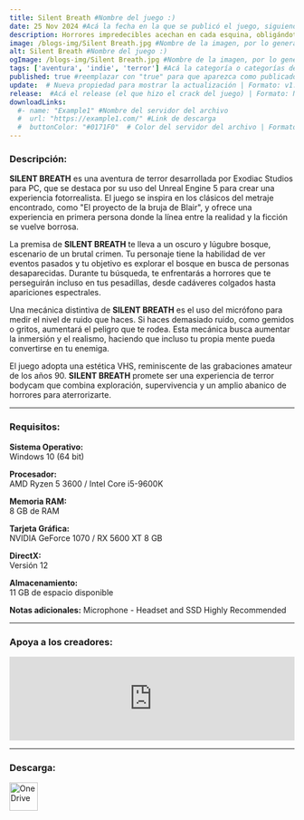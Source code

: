 ```yaml
---
title: Silent Breath #Nombre del juego :)
date: 25 Nov 2024 #Acá la fecha en la que se publicó el juego, siguiendo este formato: Dia "30", Mes "Oct", Año "2024" = como debe quedar: 30 Oct 2024
description: Horrores impredecibles acechan en cada esquina, obligándote a encontrar a las personas desaparecidas mientras te aferras desesperadamente a la supervivencia. En esta experiencia, incluso tu propia mente puede volverse tu enemiga. Mantente alerta y guarda silencio, o arriesgarás convertirte en otra víctima de la oscuridad del bosque. #Acá una mini descripción del juego
image: /blogs-img/Silent Breath.jpg #Nombre de la imagen, por lo general es exactamente el mismo nombre que el juego excluyendo lo ":" (Dos puntos)
alt: Silent Breath #Nombre del juego :)
ogImage: /blogs-img/Silent Breath.jpg #Nombre de la imagen, por lo general es exactamente el mismo nombre que el juego excluyendo lo ":" (Dos puntos)
tags: ['aventura', 'indie', 'terror'] #Acá la categoría o categorías del juego, si es más de una se coloca en este formato: ['categoría1', 'categoría2']
published: true #reemplazar con "true" para que aparezca como publicado
update:  # Nueva propiedad para mostrar la actualización | Formato: v1.0.0
release:  #Acá el release (el que hizo el crack del juego) | Formato: Nicolhetti
downloadLinks:
  #- name: "Example1" #Nombre del servidor del archivo
  #  url: "https://example1.com/" #Link de descarga
  #  buttonColor: "#0171F0"  # Color del servidor del archivo | Formato hexadecimal | MediaFire: #0171F0 | Buzzheavier: #FF6600 |
---
```


<!--En VSCode seleccionando una palabra, por ejemplo: "Silent Breath" y apretando Ctrl+F2 se seleccionan todas las palabras iguales-->

### Descripción:
**SILENT BREATH** es una aventura de terror desarrollada por Exodiac Studios para PC, que se destaca por su uso del Unreal Engine 5 para crear una experiencia fotorrealista. El juego se inspira en los clásicos del metraje encontrado, como "El proyecto de la bruja de Blair", y ofrece una experiencia en primera persona donde la línea entre la realidad y la ficción se vuelve borrosa.

La premisa de **SILENT BREATH** te lleva a un oscuro y lúgubre bosque, escenario de un brutal crimen. Tu personaje tiene la habilidad de ver eventos pasados y tu objetivo es explorar el bosque en busca de personas desaparecidas. Durante tu búsqueda, te enfrentarás a horrores que te perseguirán incluso en tus pesadillas, desde cadáveres colgados hasta apariciones espectrales.

Una mecánica distintiva de **SILENT BREATH** es el uso del micrófono para medir el nivel de ruido que haces. Si haces demasiado ruido, como gemidos o gritos, aumentará el peligro que te rodea. Esta mecánica busca aumentar la inmersión y el realismo, haciendo que incluso tu propia mente pueda convertirse en tu enemiga.

El juego adopta una estética VHS, reminiscente de las grabaciones amateur de los años 90. **SILENT BREATH** promete ser una experiencia de terror bodycam que combina exploración, supervivencia y un amplio abanico de horrores para aterrorizarte.
<!--Prompt para Chat-GPT: Hazme una descripción para el juego "Silent Breath" y cada que menciones "Silent Breath" ponlo en negrita -->

---

### Requisitos:
**Sistema Operativo:**  
Windows 10 (64 bit)

**Procesador:**  
AMD Ryzen 5 3600 / Intel Core i5-9600K

**Memoria RAM:**  
8 GB de RAM

**Tarjeta Gráfica:**  
NVIDIA GeForce 1070 / RX 5600 XT 8 GB

**DirectX:**  
Versión 12

**Almacenamiento:**  
11 GB de espacio disponible

**Notas adicionales:**
Microphone - Headset and SSD Highly Recommended

<!--Si falta o sobra un requisito se quita o se agrega manteniendo el mismo formato-->

---

### Apoya a los creadores:
<iframe src="https://store.steampowered.com/widget/2796180/" frameborder="0" style="background-color: transparent; width: 100% !important; aspect-ratio: 646 / 190;"></iframe>

<!--Reemplazar los numeros (AppID) del juego (en este caso 2668510) por el numero (AppID) correspondiente con el juego a publicar-->
<!--El AppID se encuentra en la URL del Juego en Steam-->

---

### Descarga:

[<img src="https://gist.github.com/cxmeel/0dbc95191f239b631c3874f4ccf114e2/raw/download.svg" alt="OneDrive" height="50" />](https://1drv.ms/u/s!Ah59IBm0qGurh70VBtkCVHntOankPg?e=sjUmCX)

<!-- # se debe reemplazar por el link de descarga-->

<!--NOMBRE-DEL-SERVICIO se debe reemplazar por el servicio donde está subido el juego-->